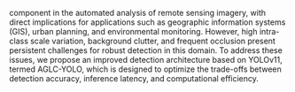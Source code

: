 component in the automated analysis of remote sensing imagery, with direct implications for applications such as geographic information systems (GIS), urban planning, and environmental monitoring. However, high intra-class scale variation, background clutter, and frequent occlusion present persistent challenges for robust detection in this domain. To address these issues, we propose an improved detection architecture based on YOLOv11, termed AGLC-YOLO, which is designed to optimize the trade-offs between detection accuracy, inference latency, and computational efficiency.
